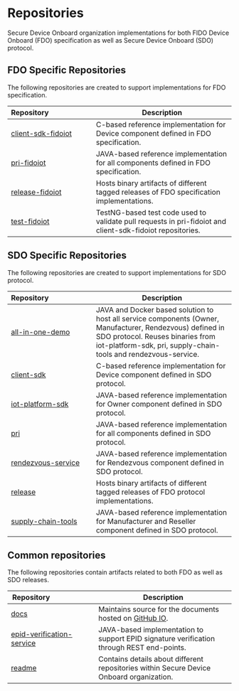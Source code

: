 # Repositories

Secure Device Onboard organization implementations for both FIDO Device Onboard (FDO) specification
as well as Secure Device Onboard (SDO) protocol.

## FDO Specific Repositories

The following repositories are created to support implementations for FDO specification.

| Repository&nbsp;&nbsp;&nbsp;&nbsp;&nbsp;&nbsp;&nbsp;&nbsp;&nbsp;&nbsp;&nbsp;&nbsp;&nbsp;&nbsp;&nbsp;&nbsp;&nbsp;&nbsp;&nbsp;&nbsp;&nbsp; | Description |
|---|---|
| [client-sdk-fidoiot](https://github.com/secure-device-onboard/client-sdk-fidoiot) | C-based reference implementation for Device component defined in FDO specification. |
| [pri-fidoiot](https://github.com/secure-device-onboard/pri-fidoiot) | JAVA-based reference implementation for all components defined in FDO specification. |
| [release-fidoiot](https://github.com/secure-device-onboard/release-fidoiot) | Hosts binary artifacts of different tagged releases of FDO specification implementations. |
| [test-fidoiot](https://github.com/secure-device-onboard/test-fidoiot) | TestNG-based test code used to validate pull requests in pri-fidoiot and client-sdk-fidoiot repositories. |

## SDO Specific Repositories

The following repositories are created to support implementations for SDO protocol.

| Repository&nbsp;&nbsp;&nbsp;&nbsp;&nbsp;&nbsp;&nbsp;&nbsp;&nbsp;&nbsp;&nbsp;&nbsp;&nbsp;&nbsp;&nbsp;&nbsp;&nbsp;&nbsp;&nbsp;&nbsp;&nbsp; | Description |
|---|---|
| [all-in-one-demo](https://github.com/secure-device-onboard/all-in-one-demo) | JAVA and Docker based solution to host all service components (Owner, Manufacturer, Rendezvous) defined in SDO protocol. Reuses binaries from iot-platform-sdk, pri, supply-chain-tools and rendezvous-service. |
| [client-sdk](https://github.com/secure-device-onboard/client-sdk) | C-based reference implementation for Device component defined in SDO protocol. |
| [iot-platform-sdk](https://github.com/secure-device-onboard/iot-platform-sdk) | JAVA-based reference implementation for Owner component defined in SDO protocol. |
| [pri](https://github.com/secure-device-onboard/pri) | JAVA-based reference implementation for all components defined in SDO protocol. |
| [rendezvous-service](https://github.com/secure-device-onboard/rendezvous-service) | JAVA-based reference implementation for Rendezvous component defined in SDO protocol. |
| [release](https://github.com/secure-device-onboard/release-fidoiot) | Hosts binary artifacts of different tagged releases of FDO protocol implementations. |
| [supply-chain-tools](https://github.com/secure-device-onboard/supply-chain-tools) | JAVA-based reference implementation for Manufacturer and Reseller component defined in SDO protocol. |

## Common repositories

The following repositories contain artifacts related to both FDO as well as SDO releases.

| Repository&nbsp;&nbsp;&nbsp;&nbsp;&nbsp;&nbsp;&nbsp;&nbsp;&nbsp;&nbsp;&nbsp;&nbsp;&nbsp;&nbsp;&nbsp;&nbsp;&nbsp;&nbsp;&nbsp;&nbsp;&nbsp; | Description |
|---|---|
| [docs](https://github.com/secure-device-onboard/docs) | Maintains source for the documents hosted on [GitHub IO](https://secure-device-onboard.github.io/docs). |
| [epid-verification-service](https://github.com/secure-device-onboard/epid-verification-service) | JAVA-based implementation to support EPID signature verification through REST end-points. |
| [readme](https://github.com/secure-device-onboard/readme) | Contains details about different repositories within Secure Device Onboard organization. |
